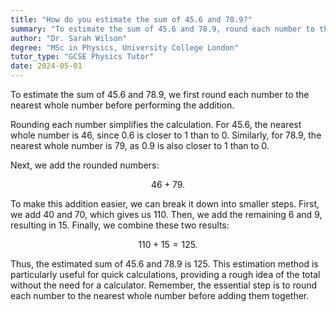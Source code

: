 ```yaml
---
title: "How do you estimate the sum of 45.6 and 78.9?"
summary: "To estimate the sum of 45.6 and 78.9, round each number to the nearest whole number and add them."
author: "Dr. Sarah Wilson"
degree: "MSc in Physics, University College London"
tutor_type: "GCSE Physics Tutor"
date: 2024-05-01
---
```


To estimate the sum of $45.6$ and $78.9$, we first round each number to the nearest whole number before performing the addition.

Rounding each number simplifies the calculation. For $45.6$, the nearest whole number is $46$, since $0.6$ is closer to $1$ than to $0$. Similarly, for $78.9$, the nearest whole number is $79$, as $0.9$ is also closer to $1$ than to $0$.

Next, we add the rounded numbers: 

$$
46 + 79.
$$

To make this addition easier, we can break it down into smaller steps. First, we add $40$ and $70$, which gives us $110$. Then, we add the remaining $6$ and $9$, resulting in $15$. Finally, we combine these two results:

$$
110 + 15 = 125.
$$

Thus, the estimated sum of $45.6$ and $78.9$ is $125$. This estimation method is particularly useful for quick calculations, providing a rough idea of the total without the need for a calculator. Remember, the essential step is to round each number to the nearest whole number before adding them together.
    